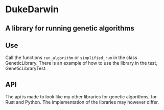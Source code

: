 # DukeDarwin

## A library for running genetic algorithms

## Use
Call the functions `run_algorithm` or `simplified_run` in the class GeneticLibrary. There is an example of how to use the library in the test, 
GeneticLibraryTest.


## API
The api is made to look like my other libraries for genetic algorithms, for Rust and Python. The implementation of the libraries may however differ.
